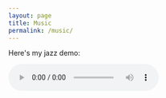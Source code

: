 ```yaml
---
layout: page
title: Music
permalink: /music/
---
```


Here's my jazz demo:

<audio controls="controls" id="currentSong" src="https://archive.org/download/RyanPCMcQuenJazzDemo/LANDR-Ryan_McQuen-jazz_demo_2017.mp3">Your browser does not support the <code>audio</code> element.  :^(</audio>
